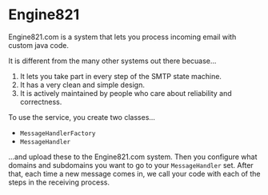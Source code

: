 # Engine821

Engine821.com is a system that lets you process incoming email with custom java code.

It is different from the many other systems out there becuase...

1. It lets you take part in every step of the SMTP state machine. 
2. It has a very clean and simple design. 
3. It is actively maintained by people who care about reliability and correctness.

To use the service, you create two classes...

* `MessageHandlerFactory`
* `MessageHandler`
 
...and upload these to the Engine821.com system. Then you configure what domains and subdomains you want to go to your `MessageHandler` set. After that, each time a new message comes in, we call your code with each of the steps in the receiving process.

